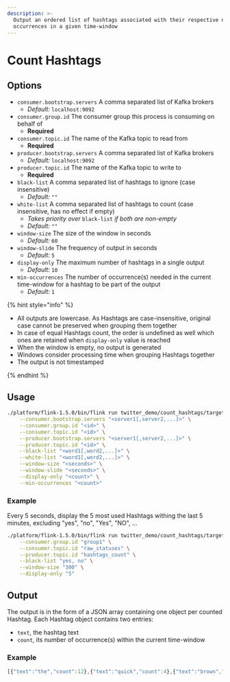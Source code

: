 ```yaml
---
description: >-
  Output an ordered list of hashtags associated with their respective number of
  occurrences in a given time-window
---
```


# Count Hashtags

## Options

* `consumer.bootstrap.servers` A comma separated list of Kafka brokers
  * _Default:_ `localhost:9092`
* `consumer.group.id` The consumer group this process is consuming on behalf of
  * **Required**
* `consumer.topic.id` The name of the Kafka topic to read from
  * **Required**
* `producer.bootstrap.servers` A comma separated list of Kafka brokers
  * _Default:_ `localhost:9092`
* `producer.topic.id` The name of the Kafka topic to write to
  * **Required**
* `black-list` A comma separated list of hashtags to ignore \(case insensitive\)
  * _Default:_ `""`
* `white-list` A comma separated list of hashtags to count \(case insensitive, has no effect if empty\)
  * _Takes priority over_ `black-list` _if both are non-empty_
  * _Default:_ `""`
* `window-size` The size of the window in seconds
  * _Default:_ `60`
* `window-slide` The frequency of output in seconds
  * _Default:_ `5`
* `display-only` The maximum number of hashtags in a single output
  * _Default:_ `10`
* `min-occurrences` The number of occurrence\(s\) needed in the current time-window for a hashtag to be part of the output
  * _Default:_ `1`

{% hint style="info" %}

* All outputs are lowercase. As Hashtags are case-insensitive, original case cannot be preserved when grouping them together
* In case of equal Hashtags count, the order is undefined as well which ones are retained when `display-only` value is reached
* When the window is empty, no output is generated
* Windows consider processing time when grouping Hashtags together
* The output is not timestamped

{% endhint %}

## Usage

```bash
./platform/flink-1.5.0/bin/flink run twitter_demo/count_hashtags/target/count_hashtags-0.1.jar \
    --consumer.bootstrap.servers "<server1[,server2,...]>" \
    --consumer.group.id "<id>" \
    --consumer.topic.id "<id>" \
    --producer.bootstrap.servers "<server1[,server2,...]>" \
    --producer.topic.id "<id>" \
    --black-list "<word1[,word2,...]>" \
    --white-list "<word1[,word2,...]>" \
    --window-size "<seconds>" \
    --window-slide "<seconds>" \
    --display-only "<count>" \
    --min-occurrences "<count>"
```

### **Example**

Every 5 seconds, display the 5 most used Hashtags withing the last 5 minutes, excluding "yes", "no", "Yes", "NO", …

```bash
./platform/flink-1.5.0/bin/flink run twitter_demo/count_hashtags/target/count_hashtags-0.1.jar \
    --consumer.group.id "group1" \
    --consumer.topic.id "raw_statuses" \
    --producer.topic.id "hashtags_count" \
    --black-list "yes, no" \
    --window-size "300" \
    --display-only "5"
```

## O**utput**

The output is in the form of a JSON array containing one object per counted Hashtag. Each Hashtag object contains two entries:

* `text`, the hashtag text
* `count`, its number of occurrence\(s\) within the current time-window

### Example

```javascript
[{"text":"the","count":12},{"text":"quick","count":4},{"text":"brown","count":3},{"text":"fox","count":2},{"text":"jumps","count":2}]
```
